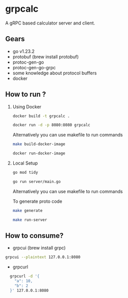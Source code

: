 # grpcalc

A gRPC based calculator server and client.

## Gears

- go v1.23.2
- protobuf (brew install protobuf)
- protoc-gen-go
- protoc-gen-go-grpc
- some knowledge about protocol buffers
- docker

## How to run ?

1. Using Docker

   ```bash
   docker build -t grpcalc .
   ```

   ```bash
   docker run -d -p 8080:8080 grpcalc
   ```

   Alternatively you can use makefile to run commands

   ```bash
   make build-docker-image
   ```

   ```bash
   docker run-docker-image
   ```

2. Local Setup

   ```bash
   go mod tidy
   ```

   ```bash
   go run server/main.go
   ```

   Alternatively you can use makefile to run commands

   To generate proto code

   ```bash
   make generate
   ```

   ```bash
   make run-server
   ```

## How to consume?

- grpcui (brew install grpc)

```bash
grpcui --plaintext 127.0.0.1:8080
```

- grpcurl

```bash
  grpcurl -d '{
    "a": 10,
    "b": 2
  }' 127.0.0.1:8080
```
